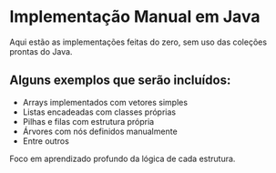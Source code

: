 # Implementação Manual em Java

Aqui estão as implementações feitas do zero, sem uso das coleções prontas do Java.

## Alguns exemplos que serão incluídos:
- Arrays implementados com vetores simples
- Listas encadeadas com classes próprias
- Pilhas e filas com estrutura própria
- Árvores com nós definidos manualmente
- Entre outros

Foco em aprendizado profundo da lógica de cada estrutura.
